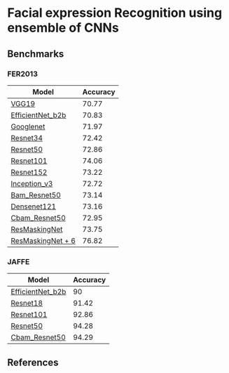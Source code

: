 # Facial expression Recognition using ensemble of CNNs

## Benchmarks
### FER2013

Model | Accuracy |
---------|--------|
[VGG19](www.google.com)  | 70.77|
[EfficientNet_b2b](www.google.com)|70.83|
[Googlenet](www.google.com) | 71.97
[Resnet34](www.google.com) | 72.42
[Resnet50](www.google.com) | 72.86
[Resnet101](www.google.com) | 74.06
[Resnet152](www.google.com) | 73.22
[Inception\_v3](www.google.com) | 72.72
[Bam\_Resnet50](www.google.com) | 73.14
[Densenet121](www.google.com) | 73.16
[Cbam\_Resnet50](www.google.com) | 72.95
[ResMaskingNet](www.google.com) | 73.75
[ResMaskingNet + 6](www.google.com) | 76.82

### JAFFE

Model | Accuracy |
---------|--------|
[EfficientNet_b2b](www.google.com)|90|
[Resnet18](www.google.com) | 91.42
[Resnet101](www.google.com) | 92.86
[Resnet50](www.google.com) | 94.28
[Cbam\_Resnet50](www.google.com) | 94.29


## References
